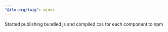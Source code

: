 ```yaml
---
"@ilo-org/twig": minor
---
```


Started publishing bundled js and compiled css for each component to npm
